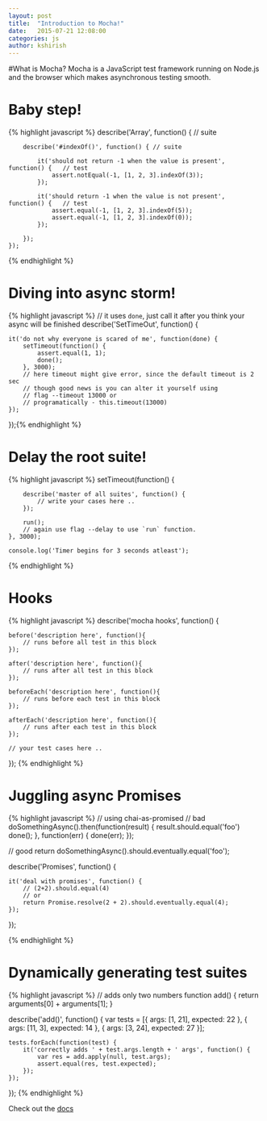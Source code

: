 ```yaml
---
layout: post
title:  "Introduction to Mocha!"
date:   2015-07-21 12:08:00
categories: js
author: kshirish
---
```


#What is Mocha?
Mocha is a JavaScript test framework running on Node.js and the browser which makes asynchronous testing smooth.

# Baby step!
{% highlight javascript %}
    describe('Array', function() {  // suite

        describe('#indexOf()', function() { // suite

            it('should not return -1 when the value is present', function() {   // test
                assert.notEqual(-1, [1, 2, 3].indexOf(3));
            });

            it('should return -1 when the value is not present', function() {   // test
                assert.equal(-1, [1, 2, 3].indexOf(5));
                assert.equal(-1, [1, 2, 3].indexOf(0));
            });

        });
    });

{% endhighlight %}

# Diving into async storm! 
{% highlight javascript %}
// it uses `done`, just call it after you think your async will be finished
describe('SetTimeOut', function() {

    it('do not why everyone is scared of me', function(done) {
        setTimeout(function() {
            assert.equal(1, 1);
            done();
        }, 3000);   
        // here timeout might give error, since the default timeout is 2 sec
        // though good news is you can alter it yourself using
        // flag --timeout 13000 or
        // programatically - this.timeout(13000)
    });
});{% endhighlight %}

# Delay the root suite!
{% highlight javascript %}
    setTimeout(function() {

        describe('master of all suites', function() {
            // write your cases here ..    
        });

        run();
        // again use flag --delay to use `run` function.
    }, 3000);

    console.log('Timer begins for 3 seconds atleast');

{% endhighlight %}

# Hooks
{% highlight javascript %}
describe('mocha hooks', function() {

    before('description here', function(){
        // runs before all test in this block
    });

    after('description here', function(){
        // runs after all test in this block
    });

    beforeEach('description here', function(){
        // runs before each test in this block
    });

    afterEach('description here', function(){
        // runs after each test in this block
    });

    // your test cases here ..
});
{% endhighlight %}

# Juggling async Promises
{% highlight javascript %}
// using chai-as-promised
// bad
doSomethingAsync().then(function(result) {
    result.should.equal('foo')
    done();
}, function(err) {
    done(err);
});

// good
return doSomethingAsync().should.eventually.equal('foo');

describe('Promises', function() {

    it('deal with promises', function() {
        // (2+2).should.equal(4)
        // or
        return Promise.resolve(2 + 2).should.eventually.equal(4);
    });
});

{% endhighlight %}

# Dynamically generating test suites
{% highlight javascript %}
// adds only two numbers
function add() {
    return arguments[0] + arguments[1];
}

describe('add()', function() {
    var tests = [{
        args: [1, 21],
        expected: 22
    }, {
        args: [11, 3],
        expected: 14
    }, {
        args: [3, 24],
        expected: 27
    }];

    tests.forEach(function(test) {
        it('correctly adds ' + test.args.length + ' args', function() {
            var res = add.apply(null, test.args);
            assert.equal(res, test.expected);
        });
    });
});
{% endhighlight %}

Check out the [docs](http://mochajs.org/#getting-started)
